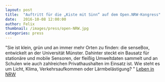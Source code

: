 ```yaml
---
layout: post
title:  "Auftritt für die „Kiste mit Sinn“ auf dem Open.NRW-Kongress"
date:   2016-10-08 12:00:00
author: Felix
thumbnail: /images/press/open-NRW.jpg
categories: press
---
```

"Sie ist klein, grün und an immer mehr Orten zu finden: die senseBox, entwickelt an der Universität Münster. Dahinter steckt ein Bausatz für stationäre und mobile Sensoren, der fleißig Umweltdaten sammelt und an Schulen wie auch zahlreichen Privathaushalten im Einsatz ist. Wie steht es um Licht, Klima, Verkehrsaufkommen oder Lärmbelästigung? "
<a href="https://www.leben-in.nrw/lebeninnrw/de/home/news/single/id/45">Leben in NRW</a>
